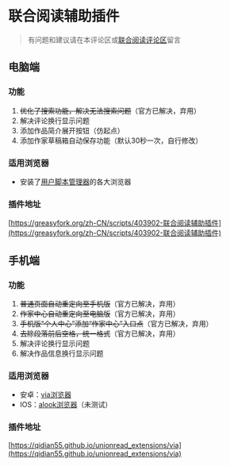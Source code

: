 # 联合阅读辅助插件

> 有问题和建议请在本评论区或[联合阅读评论区](http://unionread.vip/module/novel/info.php?tid=3&nid=10838)留言

## 电脑端

### 功能
1. ~~优化了搜索功能，解决无法搜索问题~~（官方已解决，弃用）
2. 解决评论换行显示问题
3. 添加作品简介展开按钮（仿起点）
4. 添加作家草稿箱自动保存功能（默认30秒一次，自行修改）

### 适用浏览器
* 安装了[用户脚本管理器](https://www.bilibili.com/read/cv5293953)的各大浏览器

### 插件地址
[https://greasyfork.org/zh-CN/scripts/403902-联合阅读辅助插件](https://greasyfork.org/zh-CN/scripts/403902-联合阅读辅助插件)

## 手机端

### 功能
1. ~~普通页面自动重定向至手机版~~（官方已解决，弃用）
2. ~~作家中心自动重定向至电脑版~~（官方已解决，弃用）
3. ~~手机版“个人中心”添加“作家中心”入口点~~（官方已解决，弃用）
4. ~~去除段落前后空格，统一格式~~（官方已解决，弃用）
5. 解决评论换行显示问题
6. 解决作品信息换行显示问题

### 适用浏览器
* 安卓：[via浏览器](https://viayoo.com/zh-cn/)
* IOS：[alook浏览器](https://apps.apple.com/cn/app/id1261944766)（未测试）

### 插件地址
[https://qidian55.github.io/unionread_extensions/via](https://qidian55.github.io/unionread_extensions/via)

<link rel="stylesheet" href="https://unpkg.com/gitalk/dist/gitalk.css">
<script src="https://unpkg.com/gitalk@latest/dist/gitalk.min.js"></script>

<div id="gitalk-container"></div>
<script type="text/javascript">
    var gitalk = new Gitalk({
    // gitalk的主要参数
      clientID: `c675747fb4b4a83a59f9`,   //上面获取到的值
      clientSecret: `85b826d9abd3f763f7d8f9606a699b121571fbef`,//上面获取到的值
      repo: `qidian55.github.io`,  //您刚才建立仓库的名字
      owner: 'qidian55',   //你的GitHub用户名字
      admin: ['qidian55'],  //你的GitHub用户的名字
      id: 'unionread_extensions', //id不能重复，如果重复就会把其他页面的评论引进来
        });
      gitalk.render('gitalk-container');
</script>